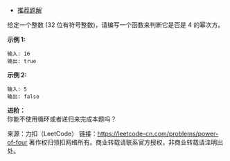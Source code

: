* [推荐题解](https://leetcode-cn.com/problems/power-of-four/solution/4de-mi-by-leetcode/)

给定一个整数 (32 位有符号整数)，请编写一个函数来判断它是否是 4 的幂次方。

**示例 1:**
```
输入: 16
输出: true
```
**示例 2:**
```
输入: 5
输出: false
```
**进阶：**  
你能不使用循环或者递归来完成本题吗？

来源：力扣（LeetCode）
链接：https://leetcode-cn.com/problems/power-of-four
著作权归领扣网络所有。商业转载请联系官方授权，非商业转载请注明出处。
